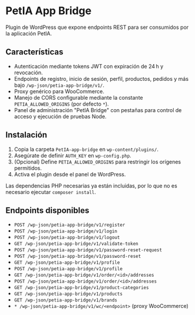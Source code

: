# PetIA App Bridge

Plugin de WordPress que expone endpoints REST para ser consumidos por la aplicación PetIA.

## Características
- Autenticación mediante tokens JWT con expiración de 24 h y revocación.
- Endpoints de registro, inicio de sesión, perfil, productos, pedidos y más bajo `/wp-json/petia-app-bridge/v1/`.
- Proxy genérico para WooCommerce.
- Manejo de CORS configurable mediante la constante `PETIA_ALLOWED_ORIGINS` (por defecto `*`).
- Panel de administración "PetIA Bridge" con pestañas para control de acceso y ejecución de pruebas Node.

## Instalación
1. Copia la carpeta `PetIA-app-bridge` en `wp-content/plugins/`.
2. Asegúrate de definir `AUTH_KEY` en `wp-config.php`.
3. (Opcional) Define `PETIA_ALLOWED_ORIGINS` para restringir los orígenes permitidos.
4. Activa el plugin desde el panel de WordPress.

Las dependencias PHP necesarias ya están incluidas, por lo que no es necesario ejecutar `composer install`.

## Endpoints disponibles

- `POST /wp-json/petia-app-bridge/v1/register`
- `POST /wp-json/petia-app-bridge/v1/login`
- `POST /wp-json/petia-app-bridge/v1/logout`
- `GET /wp-json/petia-app-bridge/v1/validate-token`
- `POST /wp-json/petia-app-bridge/v1/password-reset-request`
- `POST /wp-json/petia-app-bridge/v1/password-reset`
- `GET /wp-json/petia-app-bridge/v1/profile`
- `POST /wp-json/petia-app-bridge/v1/profile`
- `GET /wp-json/petia-app-bridge/v1/order/<id>/addresses`
- `POST /wp-json/petia-app-bridge/v1/order/<id>/addresses`
- `GET /wp-json/petia-app-bridge/v1/product-categories`
- `GET /wp-json/petia-app-bridge/v1/products`
- `GET /wp-json/petia-app-bridge/v1/brands`
- `* /wp-json/petia-app-bridge/v1/wc/<endpoint>` (proxy WooCommerce)

